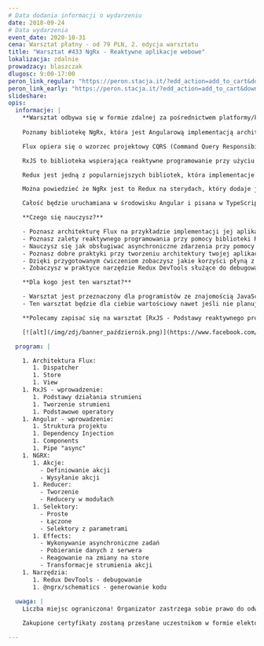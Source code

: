 ```yaml
---
# Data dodania informacji o wydarzeniu
date: 2018-09-24
# Data wydarzenia
event_date: 2020-10-31
cena: Warsztat płatny - od 79 PLN, 2. edycja warsztatu
title: "Warsztat #433 NgRx - Reaktywne aplikacje webowe"
lokalizacja: zdalnie
prowadzacy: blaszczak
dlugosc: 9:00-17:00
peron_link_regular: "https://peron.stacja.it/?edd_action=add_to_cart&download_id=3135&edd_options[price_id]=1"
peron_link_early: "https://peron.stacja.it/?edd_action=add_to_cart&download_id=3135&edd_options[price_id]=2"
slideshare:
opis:
  informacje: |
    **Warsztat odbywa się w formie zdalnej za pośrednictwem platformy/komunikatora online, z wykorzystaniem dźwięku, obrazu z kamery, udostępniania ekranu komputera prowadzącego i uczestników.** 
    
    Poznamy bibliotekę NgRx, która jest Angularową implementacją architektury Flux.

    Flux opiera się o wzorzec projektowy CQRS (Command Query Responsibility Segregation), czyli w wolnym tłumaczeniu, rozdzielenie zapytań od rozkazów. Rozdziela on od siebie fragmenty kodu odpowiedzialne za pobieranie informacji od tych odpowiedzialnych za ich modyfikację.

    RxJS to biblioteka wspierająca reaktywne programowanie przy użyciu Observables, pozwala na łatwiejsze programowanie operacji asynchronicznych. Rozwiązuje problemy, które mamy w Promisach czy funkcjach zwrotnych (callbacks). Jest to odpowiednik Lodash, lecz przeznaczony do obsługi strumieni zdarzeń (event streams).

    Redux jest jedną z popularniejszych bibliotek, która implementacje architekturę Flux, dodaje ona nieco programowania funkcyjnego i korzysta ze wzorca Event Sourcing.

    Można powiedzieć że NgRx jest to Redux na sterydach, który dodaje jeszcze reaktywne programowanie w RxJS, daje nam to reaktywny Store dla naszej aplikacji.

    Całość będzie uruchamiana w środowisku Angular i pisana w TypeScript, dzięki czemu wykorzystamy możliwości współczesnej technologi webowej w stu procentach.

    **Czego się nauczysz?** 

    - Poznasz architekturę Flux na przykładzie implementacji jej aplikacji Angularowej przy użyciu biblioteki @ngrx/store.
    - Poznasz zalety reaktywnego programowania przy pomocy biblioteki RxJS.
    - Nauczysz się jak obsługiwać asynchroniczne zdarzenia przy pomocy biblioteki @ngrx/effects
    - Poznasz dobre praktyki przy tworzeniu architektury twojej aplikacji opartej o NgRx.
    - Dzięki przygotowanym ćwiczeniom zobaczysz jakie korzyści płyną z pisania kodu reaktywnego opartego Store.
    - Zobaczysz w praktyce narzędzie Redux DevTools służące do debugowania aplikacji oparty o NgRx.

    **Dla kogo jest ten warsztat?** 

    - Warsztat jest przeznaczony dla programistów ze znajomością JavaScript (ES2015) i TypeScript w zakresie podstawowym. Znajomość Angulara nie jest wymagana, lecz znajomość takich pojęć jak Web Components czy Dependency Injection zdecydowanie pomoże.
    - Ten warsztat będzie dla ciebie wartościowy nawet jeśli nie planujesz używać Angulara na co dzień. Poznasz Reduxową implementację architektury Flux, dzięki czemu bardzo łatwo będziesz mógł wdrożyć ją w innych frameworkach takich jak React + React Redux czy Vue.js + Vuex

    **Polecamy zapisać się na warsztat [RxJS - Podstawy reaktywnego programowania](https://stacja.it/warsztaty/2020-10-04-RxJS-Podstawy-reaktywnego-programowania.html) gdzie podstawy zdobyte na temat RxJs bardzo ułatwią przyswojenie wiedzy z warsztatu.**

    [![alt](/img/zdj/banner_październik.png)](https://www.facebook.com/StacjaIT)

  program: |

    1. Architektura Flux:
       1. Dispatcher
       1. Store
       1. View
    1. RxJS - wprowadzenie:
       1. Podstawy działania strumieni
       1. Tworzenie strumieni
       1. Podstawowe operatory
    1. Angular - wprowadzenie:
       1. Struktura projektu
       1. Dependency Injection
       1. Components
       1. Pipe "async"
    1. NGRX:
       1. Akcje:
         - Definiowanie akcji
         - Wysyłanie akcji
       1. Reducer:
         - Tworzenie
         - Reducery w modułach
       1. Selektory:
         - Proste
         - Łączone
         - Selektory z parametrami
       1. Effects:
         - Wykonywanie asynchroniczne zadań
         - Pobieranie danych z serwera
         - Reagowanie na zmiany na store
         - Transformacje strumienia akcji
    1. Narzędzia:
       1. Redux DevTools - debugowanie
       1. @ngrx/schematics - generowanie kodu
 
  uwaga: |
    Liczba miejsc ograniczona! Organizator zastrzega sobie prawo do odwołania wydarzenia w przypadku niezgłoszenia się minimalnej liczby uczestników.

    Zakupione certyfikaty zostaną przesłane uczestnikom w formie elektoronicznej po warsztacie. Jeśli chcesz otrzymać zakupiony certyfikat w formie papierowej, zgłoś to mailowo na adres kontakt@stacja.it.

---
```

